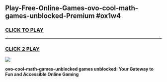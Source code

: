 
## Play-Free-Online-Games-ovo-cool-math-games-unblocked-Premium #ox1w4
<h3>
<a href="https://premium.freeplayer.one?title=ovo-cool-math-games-unblocked&ref=8M">CLICK TO PLAY</a></h3>
<hr>

<h3>
<a href="https://premium.freeplayer.one?title=ovo-cool-math-games-unblocked&ref=8M">CLICK 2 PLAY</a>
  
</h3>

<a href="https://premium.freeplayer.one?title=ovo-cool-math-games-unblocked&ref=8M"><img src="https://clearcache.store/games.png"></a>


**ovo-cool-math-games-unblocked games unblocked: Your Gateway to Fun and Accessible Online Gaming**
